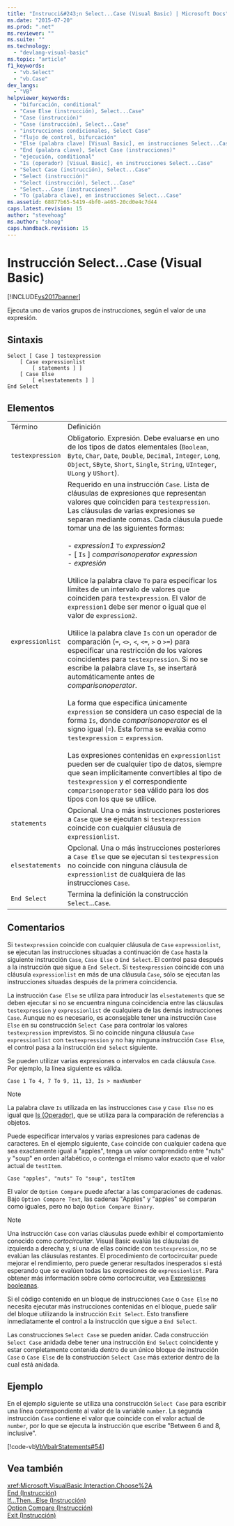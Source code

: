 ```yaml
---
title: "Instrucci&#243;n Select...Case (Visual Basic) | Microsoft Docs"
ms.date: "2015-07-20"
ms.prod: ".net"
ms.reviewer: ""
ms.suite: ""
ms.technology: 
  - "devlang-visual-basic"
ms.topic: "article"
f1_keywords: 
  - "vb.Select"
  - "vb.Case"
dev_langs: 
  - "VB"
helpviewer_keywords: 
  - "bifurcación, conditional"
  - "Case Else (instrucción), Select...Case"
  - "Case (instrucción)"
  - "Case (instrucción), Select...Case"
  - "instrucciones condicionales, Select Case"
  - "flujo de control, bifurcación"
  - "Else (palabra clave) [Visual Basic], en instrucciones Select...Case"
  - "End (palabra clave), Select Case (instrucciones)"
  - "ejecución, conditional"
  - "Is (operador) [Visual Basic], en instrucciones Select...Case"
  - "Select Case (instrucción), Select...Case"
  - "Select (instrucción)"
  - "Select (instrucción), Select...Case"
  - "Select...Case (instrucciones)"
  - "To (palabra clave), en instrucciones Select...Case"
ms.assetid: 68877b65-5419-4bf0-a465-20cd0e4c7d44
caps.latest.revision: 15
author: "stevehoag"
ms.author: "shoag"
caps.handback.revision: 15
---
```

# Instrucci&#243;n Select...Case (Visual Basic)
[!INCLUDE[vs2017banner](../../../visual-basic/developing-apps/includes/vs2017banner.md)]

Ejecuta uno de varios grupos de instrucciones, según el valor de una expresión.  
  
## Sintaxis  
  
```  
Select [ Case ] testexpression  
    [ Case expressionlist  
        [ statements ] ]  
    [ Case Else  
        [ elsestatements ] ]  
End Select  
```  
  
## Elementos  
  
|||  
|-|-|  
|Término|Definición|  
|`testexpression`|Obligatorio.  Expresión.  Debe evaluarse en uno de los tipos de datos elementales \(`Boolean`, `Byte`, `Char`, `Date`, `Double`, `Decimal`, `Integer`, `Long`, `Object`, `SByte`, `Short`, `Single`, `String`, `UInteger`, `ULong` y `UShort`\).|  
|`expressionlist`|Requerido en una instrucción `Case`.  Lista de cláusulas de expresiones que representan valores que coinciden para `testexpression`.  Las cláusulas de varias expresiones se separan mediante comas.  Cada cláusula puede tomar una de las siguientes formas:<br /><br /> -   *expression1* `To` *expression2*<br />-   \[ `Is` \] *comparisonoperator* *expression*<br />-   *expresión*<br /><br /> Utilice la palabra clave `To` para especificar los límites de un intervalo de valores que coinciden para `testexpression`.  El valor de `expression1` debe ser menor o igual que el valor de `expression2`.<br /><br /> Utilice la palabra clave `Is` con un operador de comparación \(`=`, `<>`, `<`, `<=`, `>` o `>=`\) para especificar una restricción de los valores coincidentes para `testexpression`.  Si no se escribe la palabra clave `Is`, se insertará automáticamente antes de *comparisonoperator*.<br /><br /> La forma que especifica únicamente `expression` se considera un caso especial de la forma `Is`, donde *comparisonoperator* es el signo igual \(`=`\).  Esta forma se evalúa como `testexpression` \= `expression`.<br /><br /> Las expresiones contenidas en `expressionlist` pueden ser de cualquier tipo de datos, siempre que sean implícitamente convertibles al tipo de `testexpression` y el correspondiente `comparisonoperator` sea válido para los dos tipos con los que se utilice.|  
|`statements`|Opcional.  Una o más instrucciones posteriores a `Case` que se ejecutan si `testexpression` coincide con cualquier cláusula de `expressionlist`.|  
|`elsestatements`|Opcional.  Una o más instrucciones posteriores a `Case Else` que se ejecutan si `testexpression` no coincide con ninguna cláusula de `expressionlist` de cualquiera de las instrucciones `Case`.|  
|`End Select`|Termina la definición la construcción `Select`...`Case`.|  
  
## Comentarios  
 Si `testexpression` coincide con cualquier cláusula de `Case` `expressionlist`, se ejecutan las instrucciones situadas a continuación de `Case` hasta la siguiente instrucción `Case`, `Case Else` o `End Select`.  El control pasa después a la instrucción que sigue a `End Select`.  Si `testexpression` coincide con una cláusula `expressionlist` en más de una cláusula `Case`, sólo se ejecutan las instrucciones situadas después de la primera coincidencia.  
  
 La instrucción `Case Else` se utiliza para introducir las `elsestatements` que se deben ejecutar si no se encuentra ninguna coincidencia entre las cláusulas `testexpression` y `expressionlist` de cualquiera de las demás instrucciones `Case`.  Aunque no es necesario, es aconsejable tener una instrucción `Case Else` en su construcción `Select Case` para controlar los valores `testexpression` imprevistos.  Si no coincide ninguna cláusula `Case` `expressionlist` con `testexpression` y no hay ninguna instrucción `Case Else`, el control pasa a la instrucción `End Select` siguiente.  
  
 Se pueden utilizar varias expresiones o intervalos en cada cláusula `Case`.  Por ejemplo, la línea siguiente es válida.  
  
 `Case 1 To 4, 7 To 9, 11, 13, Is > maxNumber`  
  
> [!NOTE]
>  La palabra clave `Is` utilizada en las instrucciones `Case` y `Case Else` no es igual que [Is \(Operador\)](../../../visual-basic/language-reference/operators/is-operator.md), que se utiliza para la comparación de referencias a objetos.  
  
 Puede especificar intervalos y varias expresiones para cadenas de caracteres.  En el ejemplo siguiente, `Case` coincide con cualquier cadena que sea exactamente igual a "apples", tenga un valor comprendido entre "nuts" y "soup" en orden alfabético, o contenga el mismo valor exacto que el valor actual de `testItem`.  
  
 `Case "apples", "nuts" To "soup", testItem`  
  
 El valor de `Option Compare` puede afectar a las comparaciones de cadenas.  Bajo `Option Compare Text`, las cadenas "Apples" y "apples" se comparan como iguales, pero no bajo `Option Compare Binary`.  
  
> [!NOTE]
>  Una instrucción `Case` con varias cláusulas puede exhibir el comportamiento conocido como *cortocircuitar*.  Visual Basic evalúa las cláusulas de izquierda a derecha y, si una de ellas coincide con `testexpression`, no se evalúan las cláusulas restantes.  El procedimiento de cortocircuitar puede mejorar el rendimiento, pero puede generar resultados inesperados si está esperando que se evalúen todas las expresiones de `expressionlist`.  Para obtener más información sobre cómo cortocircuitar, vea [Expresiones booleanas](../../../visual-basic/programming-guide/language-features/operators-and-expressions/boolean-expressions.md).  
  
 Si el código contenido en un bloque de instrucciones `Case` o `Case Else` no necesita ejecutar más instrucciones contenidas en el bloque, puede salir del bloque utilizando la instrucción `Exit Select`.  Esto transfiere inmediatamente el control a la instrucción que sigue a `End Select`.  
  
 Las construcciones `Select Case` se pueden anidar.  Cada construcción `Select Case` anidada debe tener una instrucción `End Select` coincidente y estar completamente contenida dentro de un único bloque de instrucción `Case` o `Case Else` de la construcción `Select Case` más exterior dentro de la cual está anidada.  
  
## Ejemplo  
 En el ejemplo siguiente se utiliza una construcción `Select Case` para escribir una línea correspondiente al valor de la variable `number`.  La segunda instrucción `Case` contiene el valor que coincide con el valor actual de `number`, por lo que se ejecuta la instrucción que escribe "Between 6 and 8, inclusive".  
  
 [!code-vb[VbVbalrStatements#54](../../../visual-basic/language-reference/error-messages/codesnippet/visualbasic/select-case-statement_1.vb)]  
  
## Vea también  
 <xref:Microsoft.VisualBasic.Interaction.Choose%2A>   
 [End \(Instrucción\)](../../../visual-basic/language-reference/statements/end-statement.md)   
 [If...Then...Else \(Instrucción\)](../../../visual-basic/language-reference/statements/if-then-else-statement.md)   
 [Option Compare \(Instrucción\)](../../../visual-basic/language-reference/statements/option-compare-statement.md)   
 [Exit \(Instrucción\)](../../../visual-basic/language-reference/statements/exit-statement.md)